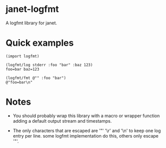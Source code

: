 # janet-logfmt

A logfmt library for janet.

# Quick examples

```
(import logfmt)

(logfmt/log stderr :foo "bar" :baz 123)
foo=bar baz=123

(logfmt/fmt @"" :foo "bar")
@"foo=bar\n"
```

# Notes

- You should probably wrap this library with a macro or wrapper function
  adding a default output stream and timestamps.

- The only characters that are escaped are '"' '\r' and '\n' to keep one log entry per line.
  some logfmt implementation do this, others only escape '"'.